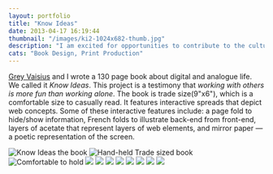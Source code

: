 ```yaml
---
layout: portfolio
title: "Know Ideas"
date: 2013-04-17 16:19:44
thumbnail: "/images/ki2-1024x682-thumb.jpg"
description: "I am excited for opportunities to contribute to the culture of the Internet. Grey Vaisius and I wrote a 130 page book about digital and analogue life."
cats: "Book Design, Print Production"
---
```

<p class="work-content"><a href="http://greyvy.com/" title="Grey Vaisius">Grey Vaisius</a> and I wrote a 130 page book about digital and analogue life. We called it <em>Know Ideas</em>. This project is a testimony that <em>working with others is more fun than working alone</em>. The book is trade size(9"x6"), which is a comfortable size to casually read. It features interactive spreads that depict web concepts. Some of these interactive features include: a page fold to hide/show information, French folds to illustrate back-end from front-end, layers of acetate that represent layers of web elements, and mirror paper — a poetic representation of the screen.</p>

<img src="/images/ki2-1024x682.jpg" alt="Know Ideas the book"/>
<img src="/images/ki4-1024x682.jpg" alt="Hand-held Trade sized book"/>
<img src="/images/ki5-1024x682.jpg" alt="Comfortable to hold"/>
<img src="/images/ki7-1024x682.jpg"/>
<img src="/images/ki8-1024x682.jpg"/>
<img src="/images/ki10-1024x682.jpg"/>
<img src="/images/ki11-1024x682.jpg"/>
<img src="/images/ki9-1024x682.jpg"/>
<img src="/images/ki12-1024x682.jpg"/>
<img src="/images/ki13-1024x682.jpg"/>
<img src="/images/ki14-1024x682.jpg"/>